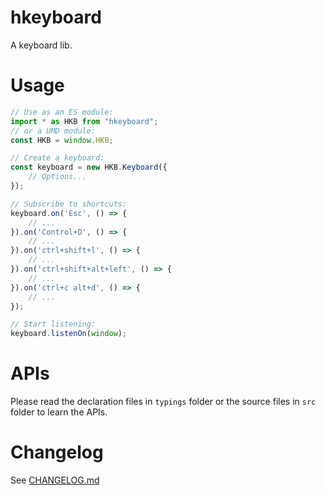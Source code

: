 # hkeyboard

A keyboard lib.

# Usage

```js
// Use as an ES module:
import * as HKB from "hkeyboard";
// or a UMD module:
const HKB = window.HKB;

// Create a keyboard:
const keyboard = new HKB.Keyboard({
    // Options...
});

// Subscribe to shortcuts:
keyboard.on('Esc', () => {
    // ...
}).on('Control+D', () => {
    // ...
}).on('ctrl+shift+l', () => {
    // ...
}).on('ctrl+shift+alt+left', () => {
    // ...
}).on('ctrl+c alt+d', () => {
    // ...
});

// Start listening:
keyboard.listenOn(window);
```

# APIs

Please read the declaration files in `typings` folder or the source files in `src` folder to learn the APIs.

# Changelog

See [CHANGELOG.md](CHANGELOG.md)
